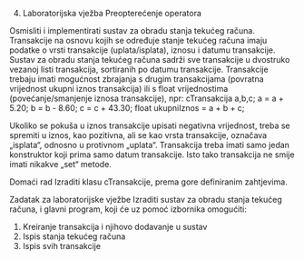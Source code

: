 4. Laboratorijska vježba
Preopterećenje operatora

Osmisliti i implementirati sustav za obradu stanja tekućeg računa. Transakcije na osnovu kojih se određuje stanje tekućeg računa imaju podatke o vrsti transakcije (uplata/isplata), iznosu i datumu transakcije. Sustav za obradu stanja tekućeg računa sadrži sve transakcije u dvostruko vezanoj listi transakcija, sortiranih po datumu transakcije.
Transakcije trebaju imati mogućnost zbrajanja s drugim transakcijama (povratna vrijednost ukupni iznos transakcija) ili s float vrijednostima (povećanje/smanjenje iznosa transakcije), npr:
cTransakcija a,b,c;
a = a + 5.20;
b = b - 8.60;
c = c + 43.30;
float ukupniIznos = a + b + c;

Ukoliko se pokuša u iznos transakcije upisati negativna vrijednost, treba se spremiti u iznos, kao pozitivna, ali se kao vrsta transakcije, označava „isplata“, odnosno u protivnom „uplata“.
Transakcija treba imati samo jedan konstruktor koji prima samo datum transakcije. Isto tako transakcija ne smije imati nikakve „set“ metode.

Domaći rad
Izraditi klasu cTransakcije, prema gore definiranim zahtjevima.

Zadatak za laboratorijske vježbe
Izraditi sustav za obradu stanja tekućeg računa, i glavni program, koji će uz pomoć izbornika omogućiti:
1. Kreiranje transakcija i njihovo dodavanje u sustav
2. Ispis stanja tekućeg računa
3. Ispis svih transakcije
